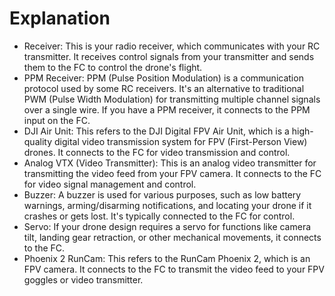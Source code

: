# Explanation
* Receiver: This is your radio receiver, which communicates with your RC transmitter. It receives control signals from your transmitter and sends them to the FC to control the drone's flight.
* PPM Receiver: PPM (Pulse Position Modulation) is a communication protocol used by some RC receivers. It's an alternative to traditional PWM (Pulse Width Modulation) for transmitting multiple channel signals over a single wire. If you have a PPM receiver, it connects to the PPM input on the FC.
* DJI Air Unit: This refers to the DJI Digital FPV Air Unit, which is a high-quality digital video transmission system for FPV (First-Person View) drones. It connects to the FC for video transmission and control.
* Analog VTX (Video Transmitter): This is an analog video transmitter for transmitting the video feed from your FPV camera. It connects to the FC for video signal management and control.
* Buzzer: A buzzer is used for various purposes, such as low battery warnings, arming/disarming notifications, and locating your drone if it crashes or gets lost. It's typically connected to the FC for control.
* Servo: If your drone design requires a servo for functions like camera tilt, landing gear retraction, or other mechanical movements, it connects to the FC.
* Phoenix 2 RunCam: This refers to the RunCam Phoenix 2, which is an FPV camera. It connects to the FC to transmit the video feed to your FPV goggles or video transmitter.